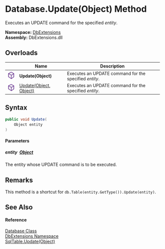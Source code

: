 Database.Update(Object) Method
==============================
Executes an UPDATE command for the specified *entity*.
  
**Namespace:** [DbExtensions][1]  
**Assembly:** DbExtensions.dll

Overloads
---------

|                  | Name                        | Description                                            |
| ---------------- | --------------------------- | ------------------------------------------------------ |
| ![Public method] | **Update(Object)**          | Executes an UPDATE command for the specified *entity*. |
| ![Public method] | [Update(Object, Object)][2] | Executes an UPDATE command for the specified *entity*. |


Syntax
------

```csharp
public void Update(
	Object entity
)
```

#### Parameters

##### *entity*  [Object][3]
The entity whose UPDATE command is to be executed.


Remarks
-------
This method is a shortcut for `db.Table(entity.GetType()).Update(entity)`.

See Also
--------

#### Reference
[Database Class][4]  
[DbExtensions Namespace][1]  
[SqlTable.Update(Object)][5]  

[1]: ../README.md
[2]: Update_1.md
[3]: https://learn.microsoft.com/dotnet/api/system.object
[4]: README.md
[5]: ../SqlTable/Update.md
[Public method]: ../../icons/pubmethod.svg "Public method"